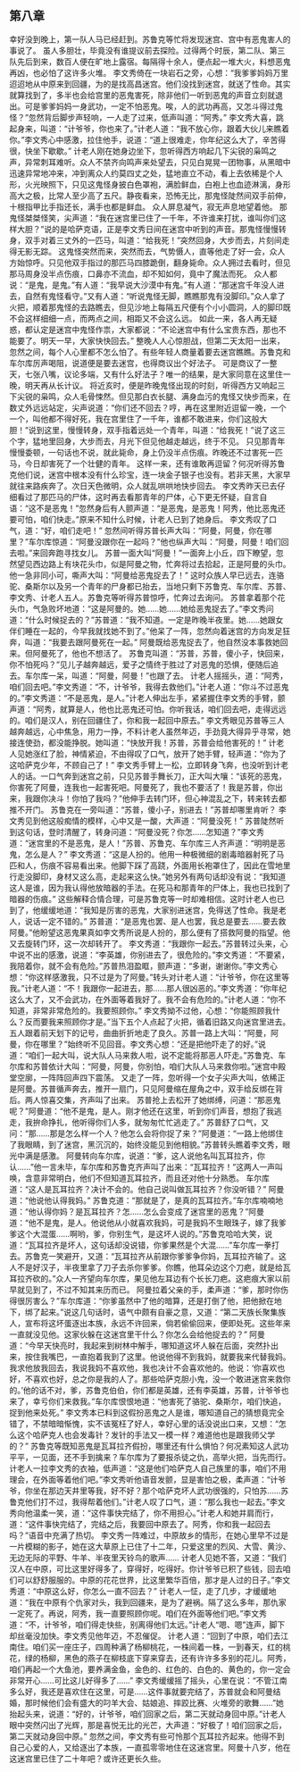 ## 第八章

幸好没到晚上，第一队人马已经赶到。苏鲁克等忙将发现迷宫、宫中有恶鬼害人的事说了。
虽人多胆壮，毕竟没有谁提议前去探险。过得两个时辰，第二队、第三队先后到来，数百人便在旷地上露宿。每隔得十余人，便点起一堆大火，料想恶鬼再凶，也必怕了这许多火堆。
李文秀倚在一块岩石之旁，心想：“我爹爹妈妈万里迢迢地从中原来到回疆，为的是找高昌迷宫。他们没找到迷宫，就送了性命。其实就算找到了，多半也会给宫里的恶鬼害死，除非他们一听到恶鬼的声音立刻就退出。可是爹爹妈妈一身武功，一定不怕恶鬼。唉，人的武功再高，又怎斗得过鬼怪？”忽然背后脚步声轻响，一人走了过来，低声叫道：“阿秀。”
李文秀大喜，跳起身来，叫道：“计爷爷，你也来了。”计老人道：“我不放心你，跟着大伙儿来瞧着你。”李文秀心中感激，拉住他手，说道：“道上很难走，你年纪这么大了，辛苦得很，快坐下歇歇。”
计老人刚在她身边坐下，忽听得西方响起几下尖锐的枭鸣之声，异常刺耳难听。众人不禁齐向鸣声来处望去，只见白晃晃一团物事，从黑暗中迅速异常地冲来，冲到离众人约莫四丈之处，猛地直立不动，看上去依稀是个人形，火光映照下，只见这鬼怪身披白色罩袍，满脸鲜血，白袍上也血迹淋漓，身形高大之极，比常人至少高了五尺。静夜看来，恐怖无比，那鬼怪陡然间双手前伸，十根指甲比手指还长，满手也都是鲜血。
众人屏息凝气，寂无声息地望着他。
那鬼怪桀桀怪笑，尖声道：“我在迷宫里已住了一千年，不许谁来打扰，谁叫你们这样大胆？”说的是哈萨克语，正是李文秀日间在迷宫中听到的声音。那鬼怪慢慢转身，双手对着三丈外的一匹马，叫道：“给我死！”突然回身，大步而去，片刻间走得无影无踪。
这鬼怪突然而来，突然而去，气势慑人，直等他走了好一会，众人方始惊呼。只见他双手指过的那匹马四膝跪倒，翻身毙命。众人拥过去看时，但见那马周身没半点伤痕，口鼻亦不流血，却不知如何，竟中了魔法而死。
众人都说：“是鬼，是鬼。”有人道：“我早说大沙漠中有鬼。”有人道：“那迷宫千年没人进去，自然有鬼怪看守。”又有人道：“听说鬼怪无脚，瞧瞧那鬼有没脚印。”众人拿了火把，顺着那鬼怪的去路瞧去，但见沙地上每隔五尺便有个小小圆洞，人的脚印既不会这样细细一点，而两点之间，相距又不会这么远。
如此一来，各人再无疑惑，都认定是迷宫中鬼怪作祟，大家都说：“不论迷宫中有什么宝贵东西，那也不能要了。明天一早，大家快快回去。”
整晚人人心惊胆战，但第二天太阳一出来，忽然之间，每个人心里都不怎么怕了。有些年轻人商量着要去迷宫瞧瞧。苏鲁克和车尔库厉声喝阻，说道便是要去迷宫，也得商议出个好法子。
可是商议了一整天，七张八嘴，议论多端，又有什么好法子？唯一的结果，是大家同意在这里住一晚，明天再从长计议。
将近亥时，便是昨晚鬼怪出现的时刻，听得西方又响起三下尖锐的枭鸣，众人毛骨悚然。但见那白衣长腿、满身血污的鬼怪又快步而来，在数丈外远远站定，尖声说道：“你们还不回去？哼，再在这里附近逗留一晚，一个一个，叫他都不得好死，我在宫里住了一千年，谁都不敢进来，你们这般大胆！”说到这里，慢慢转身，双手指着远处一个青年，叫道：“给我死！”说了这三个字，猛地里回身，大步而去，月光下但见他越走越远，终于不见。
只见那青年慢慢委顿，一句话也不说，就此毙命，身上仍没半点伤痕。昨晚还不过害死一匹马，今日却害死了一个壮健的青年。
这样一来，还有谁敢再逗留？何况听得苏鲁克他们说，迷宫中根本没有什么珍宝，连一块金子银子也没有。若非天黑，大家早就往来路疾奔了。次日天色微明，众人就乱哄哄地快步回去。
李文秀昨天已去仔细看过了那匹马的尸体，这时再去看那青年的尸体，心下更无怀疑，自言自语：“这不是恶鬼！”忽然身后有人颤声道：“是恶鬼，是恶鬼！阿秀，他比恶鬼还要可怕，咱们快走。”原来不知什么时候，计老人已到了她身后。
李文秀叹了口气，道：“好，咱们走吧！”
忽然间听得苏普长声大叫：“阿曼，阿曼，你在哪里？”车尔库惊道：“阿曼没跟你在一起吗？”他也纵声大叫：“阿曼，阿曼！咱们回去啦。”来回奔跑寻找女儿。
苏普一面大叫“阿曼！”一面奔上小丘，四下瞭望，忽然望见西边路上有块花头巾，似是阿曼之物，忙奔将过去拾起，正是阿曼的头巾。他一急非同小可，嘶声大叫：“阿曼给恶鬼捉去了！”
这时众族人早已远去，连骆驼、桑斯尔以及另一个青年的尸身都已抬去，当地只剩下苏鲁克、车尔库、苏普、李文秀、计老人五人。苏鲁克等听得苏普惊呼，忙奔过去询问。
苏普拿着那个花头巾，气急败坏地道：“这是阿曼的。她……她……她给恶鬼捉去了。”李文秀问道：“什么时候捉去的？”苏普道：“我不知道。一定是昨晚半夜里。她……她跟女伴们睡在一起的，今早我就找她不到了。”他呆了一阵，忽然向着迷宫的方向发足狂奔，叫道：“我要去跟阿曼死在一起。”
阿曼既给恶鬼捉去了，他自然没本事救她回来。但阿曼死了，他也不想活了。
苏鲁克叫道：“苏普，苏普，傻小子，快回来，你不怕死吗？”见儿子越奔越远，爱子之情终于胜过了对恶鬼的恐惧，便随后追去。车尔库一呆，叫道：“阿曼，阿曼！”也跟了去。
计老人摇摇头，道：“阿秀，咱们回去吧。”李文秀道：“不，计爷爷，我得去救他们。”计老人道：“你斗不过恶鬼的。”李文秀道：“不是恶鬼，是人。”计老人伸出左手，紧紧握住李文秀的手臂，颤声道：“阿秀，就算是人，他也比恶鬼还可怕。你听我话，咱们回去吧，走得远远的。咱们是汉人，别在回疆住了，你和我一起回中原去。”
李文秀眼见苏普等三人越奔越远，心中焦急，用力一挣，不料计老人虽然年迈，手劲竟大得异乎寻常，她接连使劲，都没能挣脱。她叫道：“快放开我！苏普，苏普会给他害死的！”
计老人见她涨红了脸，神情紧迫，不由得叹了口气，放开了她手臂，轻声道：“你为了这哈萨克少年，不顾自己了！”
李文秀手臂上一松，立即转身飞奔，也没听到计老人的话。一口气奔到迷宫之前，只见苏普手舞长刀，正大叫大嚷：“该死的恶鬼，你害死了阿曼，连我也一起害死吧。阿曼死了，我也不要活了！我是苏普，你出来，我跟你决斗！你怕了我吗？”他伸手去转门环，但心神混乱之下，转来转去都推不开门。
苏鲁克在一旁叫道：“苏普，傻小子，别进去！”苏普却哪里肯听？
李文秀见到他这般痴情的模样，心中又是一酸，大声道：“阿曼没死！”
苏普陡然听到这句话，登时清醒了，转身问道：“阿曼没死？你怎……怎知道？”李文秀道：“迷宫里的不是恶鬼，是人！”苏普、苏鲁克、车尔库三人齐声道：“明明是恶鬼，怎么是人？”
李文秀道：“这是人扮的。他用一种极微细的剧毒暗器射死了马匹和人，伤痕不容易看出来。他脚下踩了高跷，外面用长袍罩住了，因此在雪地里行走没脚印，身材又这么高，走起来这么快。”她另外有两句话却没有说：“我知道这人是谁，因为我认得他放暗器的手法。在死马和那青年的尸体上，我也已找到了暗器的伤痕。”
这些解释合情合理，可是苏鲁克等一时却难相信。这时计老人也已到了，他缓缓地道：“我知是厉害的恶鬼，大家别进迷宫，免得送了性命。我是老人，说话一定不错的。”
苏普道：“是恶鬼也罢、是人也罢，我总是要去……要去救阿曼。”他盼望这恶鬼果真如李文秀所说是人扮的，那么便有了搭救阿曼的指望。他又去旋转门环，这一次却转开了。
李文秀道：“我跟你一起去。”苏普转过头来，心中说不出的感激，说道：“李英雄，你别进去了，很危险的。”李文秀道：“不要紧，我陪着你，就不会有危险。”苏普热泪盈眶，颤声道：“多谢，谢谢你。”李文秀心想：“你这样感激我，只不过是为了阿曼。”转头对计老人道：“计爷爷，你在这里等我。”计老人道：“不！我跟你一起进去，那……那人很凶恶的。”李文秀道：“你年纪这么大了，又不会武功，在外面等着我好了。我不会有危险的。”计老人道：“你不知道，非常非常危险的。我要照顾你。”
李文秀拗不过他，心想：“你能照顾我什么？反而要我来照顾你才是。”当下五个人点起了火把，循着旧路又向迷宫里进去。
五人跟着前天划下的记号，曲曲折折地走了良久。苏普一路上大叫：“阿曼，阿曼，你在哪里？”始终听不见回音。李文秀心想：“还是把他吓走了的好。”说道：“咱们一起大叫，说大队人马来救人啦，说不定能将那恶人吓走。”苏鲁克、车尔库和苏普依计大叫：“阿曼，阿曼，你别怕，咱们大队人马来救你啦。”迷宫中殿堂空廓，一阵阵回声四下震荡。
又走了一阵，忽听得一个女子尖声大叫，依稀正是阿曼。苏普循声奔去，推开一扇门，只见阿曼缩在屋角之中，双手给反绑在背后。两人惊喜交集，齐声叫了出来。
苏普抢上去松开了她绑缚，问道：“那恶鬼呢？”阿曼道：“他不是鬼，是人。刚才他还在这里，听到你们声音，想抱了我逃走，我拚命挣扎，他听得你们人多，就匆匆忙忙逃走了。”
苏普舒了口气，又问：“那……那是怎么样一个人？他怎么会将你捉了来？”阿曼道：“一路上他绑住了我眼睛，到了迷宫，黑沉沉的，始终没能见到他相貌。”苏普转头瞧着李文秀，眼光中满是感激。
阿曼转向车尔库，说道：“爹，这人说他名叫瓦耳拉齐，你认……”他一言未毕，车尔库和苏鲁克齐声叫了出来：“瓦耳拉齐！”这两人一声叫唤，含意非常明白，他们不但知道瓦耳拉齐，而且还对他十分熟悉。
车尔库道：“这人是瓦耳拉齐？决计不会的。他自己说叫做瓦耳拉齐？你没听错？”
阿曼道：“他说他认得我妈。”
苏鲁克道：“那就是了，是真的瓦耳拉齐。”车尔库喃喃地道：“他认得你妈？是瓦耳拉齐？怎……怎么会变成了迷宫里的恶鬼？”阿曼道：“他不是鬼，是人。他说他从小就喜欢我妈，可是我妈不生眼珠子，嫁了我爹爹这个大混蛋……啊哟，爹，你别生气，是这坏人说的。”苏鲁克哈哈大笑，说道：“瓦耳拉齐是坏人，这句话却没说错，你爹果然是个大混……”车尔库一拳打去。苏鲁克一笑避开，又道：“瓦耳拉齐从前跟你爹爹争你妈，瓦耳拉齐输了。这人不是好汉子，半夜里拿了刀子去杀你爹爹。你瞧，他耳朵边这个刀疤，就是给瓦耳拉齐砍的。”众人一齐望向车尔库，果见他左耳边有个长长刀疤。这疤痕大家以前早就见到了，不过不知其来历而已。
阿曼拉着父亲的手，柔声道：“爹，那时你伤得很厉害么？”车尔库道：“你爹虽然中了他的暗算，还是打倒了他，把他掀在地下，绑了起来。”说这几句话时，语气中颇有自豪之意，又道：“第二天族长聚集族人，宣布将这坏蛋逐出本族，永远不许回来，倘若偷偷回来，便即处死。这些年来一直就没见他。这家伙躲在这迷宫里干什么？你怎么会给他捉去的？”
阿曼道：“今早天快亮时，我起来到树林中解手，哪知道这坏人躲在后面，突然扑出来，按住我嘴巴，一直抱着我到了这里。他说他得不到我妈，就要我来代替我妈。我求他放我回去，我说我妈不喜欢他，我也决计不会喜欢他的。他说：‘你喜欢也好，不喜欢也好，总之你是我的人了。那些哈萨克胆小鬼，没一个敢进迷宫来救你的。’他的话不对，爹，苏鲁克伯伯，你们都是英雄，还有李英雄，苏普，计爷爷也来了，幸亏你们来救我。”车尔库恨恨地道：“他害死了骆驼、桑斯尔，咱们快追，捉到他来处死。”
李文秀本已料到这假扮恶鬼之人是谁，哪知道自己的猜想竟完全错了，不禁暗暗惭愧，实不该冤枉了好人，幸好心里的话没说出口来，又想：“怎么这个哈萨克人也会发毒针？发针的手法又一模一样？难道他也是跟我师父学的？”
苏鲁克等既知恶鬼是瓦耳拉齐假扮，哪里还有什么惧怕？何况素知这人武功平平，一见面，还不手到擒来？车尔库为了要报杀徒之仇，高举火把，当先而行。
计老人一拉李文秀的衣袖，低声道：“这是他们哈萨克人自己族里的事，咱们不用理会，在外面等着他们吧。”李文秀听他语音发颤，显是害怕之极，柔声道：“计爷爷，你坐在那边天井里等我，好不好？那个哈萨克坏人武功很强的，只怕苏……苏鲁克他们打不过，我得帮着他们。”计老人叹了口气，道：“那么我也一起去。”李文秀向他温柔一笑，道：“这件事快完结了，你不用担心。”计老人和她并肩而行，道：“这件事快完结了，完结之后，我要回中原去了。阿秀，你和我一起回去吗？”语音中充满了热切。
李文秀一阵难过，中原故乡的情形，在她心里早不过是一片模糊的影子，她在这大草原上已住了十二年，只爱这里的烈风、大雪、黄沙、无边无际的平野、牛羊、半夜里天铃鸟的歌声……
计老人见她不答，又道：“我们汉人在中原，可比这里好得多了，穿得好，吃得好。你计爷爷已积了些钱，回去咱们可以舒舒服服的。中原的花花世界，比这里繁华百倍，那才是人过的日子。”李文秀道：“中原这么好，你怎么一直不回去？”
计老人一怔，走了几步，才缓缓地道：“我在中原有个仇家对头，我到回疆来，是为了避祸。隔了这么多年，那仇家一定死了。再说，阿秀，我一直要照顾你呢。咱们在外面等他们吧。”李文秀道：“不，计爷爷，咱们得走快些，别离得他们太远。”计老人“嗯、嗯”连声，脚下却丝毫没加快。李文秀见他年迈，不忍催促。
计老人道：“回到了中原，咱们去江南住。咱们买一座庄子，四周种满了杨柳桃花，一株间着一株，一到春天，红的桃花，绿的杨柳，黑色的燕子在柳枝底下穿来穿去，还有许许多多别的花儿。阿秀，咱们再起一个大鱼池，要养满金鱼，金色的、红色的、白色的、黄色的，你一定会非常开心……可比这儿好得多了……”
李文秀缓缓摇了摇头，心里在说：“不管江南多么好，我还是喜欢住在这里，可是……这件事就要完结了，苏普就会和阿曼结婚，那时候他们会有盛大的叼羊大会、姑娘追、摔跤比赛、火堆旁的歌舞……”她抬起头来，说道：“好的，计爷爷，咱们回家之后，第二天就动身回中原。”计老人眼中突然闪出了光辉，那是喜悦无比的光芒，大声道：“好极了！咱们回家之后，第二天就动身回中原。”
忽然之间，李文秀有些可怜那个瓦耳拉齐起来。他得不到自己心爱的人，又给逐出了本族，一直孤零零地住在这迷宫里。阿曼十八岁，他在这迷宫里已住了二十年吧？或许还更长久些。